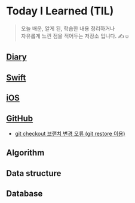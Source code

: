 # Today I Learned (TIL)


> 오늘 배운, 알게 된, 학습한 내용 정리하거나    
> 자유롭게 느낀 점을 적어두는 저장소 입니다. ✍️☺️


##  **[Diary](https://github.com/JIINHEO/TIL/tree/main/Diary)**
## **[Swift](https://github.com/JIINHEO/TIL/tree/main/Swift)**

## **[iOS](https://github.com/JIINHEO/TIL/tree/main/iOS)**

## **[GitHub](https://github.com/JIINHEO/TIL/tree/main/GitHub)**

 - [git checkout 브랜치 변경 오류 (git restore 이용)](https://github.com/JIINHEO/TIL/issues/1)

## **Algorithm**

## **Data structure**

## **Database**
